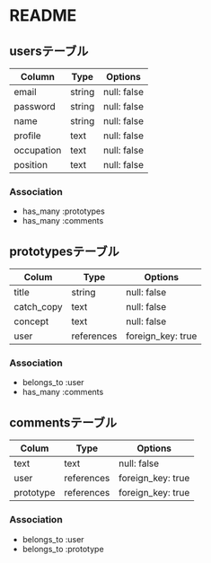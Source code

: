 # README

## usersテーブル
| Column     | Type    | Options      |
| ---------- | --------| ------------ |
| email      | string  | null: false  |
| password   | string  | null: false  |
| name       | string  | null: false  |
| profile    | text    | null: false  |
| occupation | text    | null: false  |
| position   | text    | null: false  |

### Association

- has_many :prototypes
- has_many :comments

## prototypesテーブル
| Colum      | Type       | Options           |
| ---------- | ---------- | ----------------- |
| title      | string     | null: false       |
| catch_copy | text       | null: false       |
| concept    | text       | null: false       |
| user       | references | foreign_key: true |

### Association

- belongs_to :user
- has_many   :comments

## commentsテーブル
| Colum      | Type       | Options           |
| ---------- | ---------- | ----------------- |
| text       | text       | null: false       |
| user       | references | foreign_key: true |
| prototype  | references | foreign_key: true |

### Association

- belongs_to :user
- belongs_to :prototype